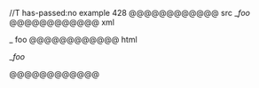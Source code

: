 //T has-passed:no
example 428
@@@@@@@@@@@@ src
__foo_
@@@@@@@@@@@@ xml
<?xml version="1.0" encoding="UTF-8"?>
<!DOCTYPE document SYSTEM "CommonMark.dtd">
<document xmlns="http://commonmark.org/xml/1.0">
  <paragraph>
    <text>_</text>
    <emph>
      <text>foo</text>
    </emph>
  </paragraph>
</document>
@@@@@@@@@@@@ html
<p>_<em>foo</em></p>
@@@@@@@@@@@@
